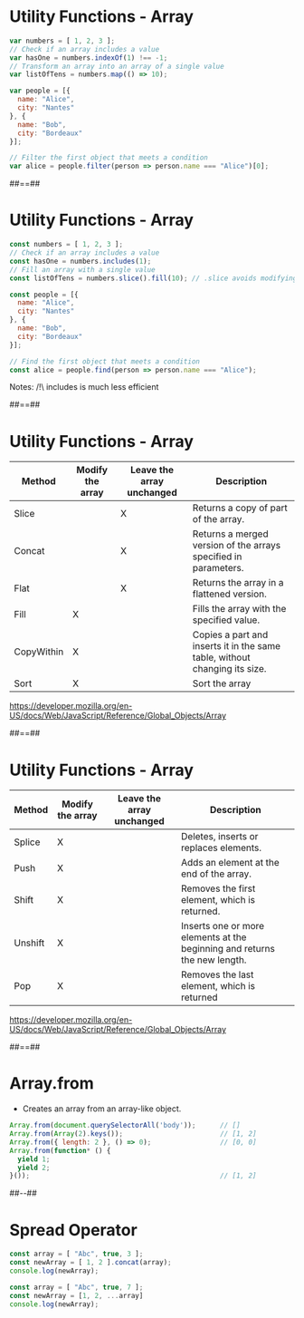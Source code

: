 <!-- .slide: class="with-code" -->

# Utility Functions - Array

```javascript
var numbers = [ 1, 2, 3 ];
// Check if an array includes a value 
var hasOne = numbers.indexOf(1) !== -1;
// Transform an array into an array of a single value
var listOfTens = numbers.map(() => 10);

var people = [{
  name: "Alice",
  city: "Nantes"
}, {
  name: "Bob",
  city: "Bordeaux"
}];

// Filter the first object that meets a condition
var alice = people.filter(person => person.name === "Alice")[0];
```

##==##

<!-- .slide: class="with-code" -->

# Utility Functions - Array

```javascript
const numbers = [ 1, 2, 3 ];
// Check if an array includes a value
const hasOne = numbers.includes(1);
// Fill an array with a single value
const listOfTens = numbers.slice().fill(10); // .slice avoids modifying numbers

const people = [{
  name: "Alice",
  city: "Nantes"
}, {
  name: "Bob",
  city: "Bordeaux"
}];

// Find the first object that meets a condition
const alice = people.find(person => person.name === "Alice");
```

Notes:
/!\ includes is much less efficient

##==##

<!-- .slide: class="with-code" -->

# Utility Functions - Array

|Method|Modify the array|Leave the array unchanged|Description|
|-|-|-|-|
|Slice||X| Returns a copy of part of the array.|
|Concat||X| Returns a merged version of the arrays specified in parameters.|
|Flat||X|Returns the array in a flattened version.|
|Fill|X||Fills the array with the specified value.|
|CopyWithin|X|| Copies a part and inserts it in the same table, without changing its size.|
|Sort|X||Sort the array|

https://developer.mozilla.org/en-US/docs/Web/JavaScript/Reference/Global_Objects/Array
<!-- .element: class="credits" -->

##==##

<!-- .slide: class="" -->

# Utility Functions - Array

|Method|Modify the array|Leave the array unchanged|Description|
|-|-|-|-|
|Splice|X|| Deletes, inserts or replaces elements.|
|Push|X||Adds an element at the end of the array.|
|Shift|X|| Removes the first element, which is returned.|
|Unshift|X|| Inserts one or more elements at the beginning and returns the new length.|
|Pop|X||Removes the last element, which is returned|

https://developer.mozilla.org/en-US/docs/Web/JavaScript/Reference/Global_Objects/Array
<!-- .element: class="credits" -->

##==##

<!-- .slide: class="with-code" -->

# Array.from

- Creates an array from an array-like object.

```javascript
Array.from(document.querySelectorAll('body'));      // []
Array.from(Array(2).keys());                        // [1, 2]
Array.from({ length: 2 }, () => 0);                 // [0, 0]
Array.from(function* () {
  yield 1;
  yield 2;
}());                                               // [1, 2]
```
<!-- .element: class="fragment" -->

##--##

<!-- .slide: class="with-code" -->

# Spread Operator

```javascript
const array = [ "Abc", true, 3 ];
const newArray = [ 1, 2 ].concat(array);
console.log(newArray);
```
<!-- .element: class="fragment" -->

```javascript
const array = [ "Abc", true, 7 ];
const newArray = [1, 2, ...array]
console.log(newArray);
```
<!-- .element: class="fragment" -->

